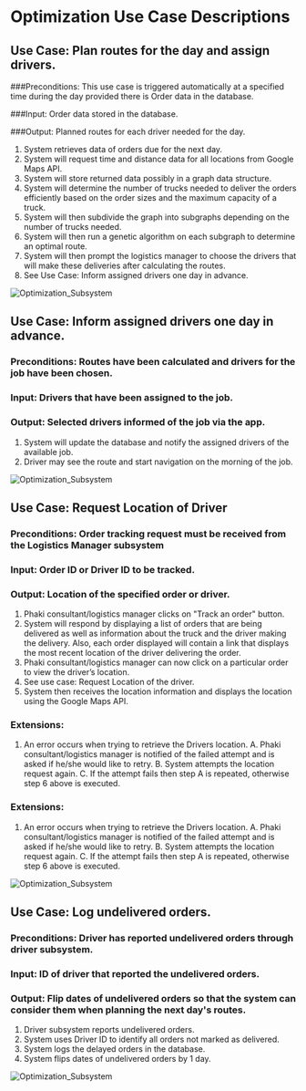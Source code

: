 # Optimization Use Case Descriptions


## Use Case: Plan routes for the day and assign drivers.

###Preconditions: This use case is triggered automatically at a specified time during the day provided there is Order data in the database.

###Input: Order data stored in the database.

###Output: Planned routes for each driver needed for the day.

1. System retrieves data of orders due for the next day.
2. System will request time and distance data for all locations from Google Maps API.
3. System will store returned data possibly in a graph data structure.
4. System will determine the number of trucks needed to deliver the orders efficiently based on the order sizes and the maximum capacity of a truck.
5. System will then subdivide the graph into subgraphs depending on the number of trucks needed.
6. System will then run a genetic algorithm on each subgraph to determine an optimal route.
7. System will then prompt the logistics manager to choose the drivers that will make these deliveries after calculating the routes.
8. See Use Case: Inform assigned drivers one day in advance.

![Optimization_Subsystem](Activity_Diagrams/Optimization_Subsystem/Plan%20routes%20for%20the%20next%20day%20and%20assign%20a%20driver%20to%20each%20route.svg)


## Use Case: Inform assigned drivers one day in advance.

### Preconditions: Routes have been calculated and drivers for the job have been chosen.

### Input: Drivers that have been assigned to the job.

### Output: Selected drivers informed of the job via the app.

1. System will update the database and notify the assigned drivers of the available job.
2. Driver may see the route and start navigation on the morning of the job.

![Optimization_Subsystem](Activity_Diagrams/Optimization_Subsystem/Inform%20assigned%20drivers%20via%20email.svg)

## Use Case: Request Location of Driver

### Preconditions: Order tracking request must be received from the Logistics Manager subsystem

### Input: Order ID or Driver ID to be tracked. 

### Output: Location of the specified order or driver.

1. Phaki consultant/logistics manager clicks on "Track an order" button.
2. System will respond by displaying a list of orders that are being delivered as well as information about the truck and the driver making the delivery. Also, each order displayed will contain a link that displays the most recent location of the driver delivering the order. 
3. Phaki consultant/logistics manager can now click on a particular order to view the driver’s location.
4. See use case: Request Location of the driver.
6. System then receives the location information and displays the location using the Google Maps API.

### Extensions:
1. An error occurs when trying to retrieve the Drivers location.
	A. Phaki consultant/logistics manager is notified of the failed attempt and is asked if he/she would like to retry.
	B. System attempts the location request again.
	C. If the attempt fails then step A is repeated, otherwise step 6 above is executed.

### Extensions:
1. An error occurs when trying to retrieve the Drivers location.
	A. Phaki consultant/logistics manager is notified of the failed attempt and is asked if he/she would like to retry.
	B. System attempts the location request again.
	C. If the attempt fails then step A is repeated, otherwise step 6 above is executed.


![Optimization_Subsystem](Activity_Diagrams/Optimization_Subsystem/Request%20Location%20of%20driver.svg)


## Use Case: Log undelivered orders.

### Preconditions: Driver has reported undelivered orders through driver subsystem.

### Input: ID of driver that reported the undelivered orders. 

### Output: Flip dates of undelivered orders so that the system can consider them when planning the next day's routes.

1. Driver subsystem reports undelivered orders.
2. System uses Driver ID to identify all orders not marked as delivered.
3. System logs the delayed orders in the database.
4. System flips dates of undelivered orders by 1 day.


![Optimization_Subsystem](Activity_Diagrams/Optimization_Subsystem/Log%20undelivered%20orders.svg)
